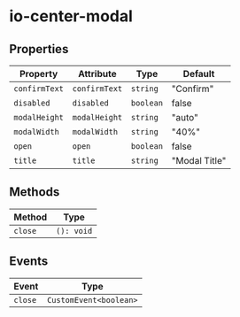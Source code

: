 # io-center-modal

## Properties

| Property      | Attribute     | Type      | Default       |
|---------------|---------------|-----------|---------------|
| `confirmText` | `confirmText` | `string`  | "Confirm"     |
| `disabled`    | `disabled`    | `boolean` | false         |
| `modalHeight` | `modalHeight` | `string`  | "auto"        |
| `modalWidth`  | `modalWidth`  | `string`  | "40%"         |
| `open`        | `open`        | `boolean` | false         |
| `title`       | `title`       | `string`  | "Modal Title" |

## Methods

| Method  | Type       |
|---------|------------|
| `close` | `(): void` |

## Events

| Event   | Type                   |
|---------|------------------------|
| `close` | `CustomEvent<boolean>` |
